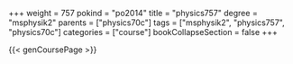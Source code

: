 +++
weight = 757
pokind = "po2014"
title = "physics757"
degree = "msphysik2"
parents = ["physics70c"]
tags = ["msphysik2", "physics757", "physics70c"]
categories = ["course"]
bookCollapseSection = false
+++

{{< genCoursePage >}}
